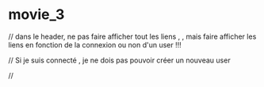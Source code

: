 # movie_3
// dans le header, ne pas faire afficher tout les liens , , mais faire afficher les liens en fonction de la connexion ou non d'un user !!!


// Si je suis connecté , je ne dois pas pouvoir créer un nouveau user 

//
